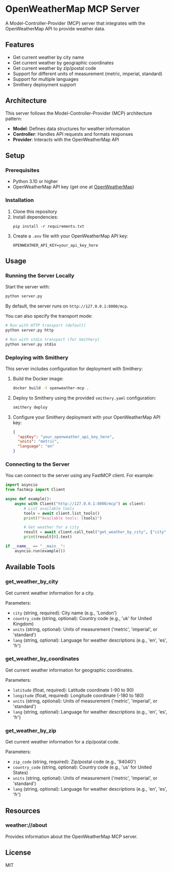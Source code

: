 # OpenWeatherMap MCP Server

A Model-Controller-Provider (MCP) server that integrates with the OpenWeatherMap API to provide weather data.

## Features

- Get current weather by city name
- Get current weather by geographic coordinates
- Get current weather by zip/postal code
- Support for different units of measurement (metric, imperial, standard)
- Support for multiple languages
- Smithery deployment support

## Architecture

This server follows the Model-Controller-Provider (MCP) architecture pattern:

- **Model**: Defines data structures for weather information
- **Controller**: Handles API requests and formats responses
- **Provider**: Interacts with the OpenWeatherMap API

## Setup

### Prerequisites

- Python 3.10 or higher
- OpenWeatherMap API key (get one at [OpenWeatherMap](https://openweathermap.org/api))

### Installation

1. Clone this repository
2. Install dependencies:
   ```
   pip install -r requirements.txt
   ```
3. Create a `.env` file with your OpenWeatherMap API key:
   ```
   OPENWEATHER_API_KEY=your_api_key_here
   ```

## Usage

### Running the Server Locally

Start the server with:

```bash
python server.py
```

By default, the server runs on `http://127.0.0.1:8000/mcp`.

You can also specify the transport mode:

```bash
# Run with HTTP transport (default)
python server.py http

# Run with stdio transport (for Smithery)
python server.py stdio
```

### Deploying with Smithery

This server includes configuration for deployment with Smithery:

1. Build the Docker image:
   ```bash
   docker build -t openweather-mcp .
   ```

2. Deploy to Smithery using the provided `smithery.yaml` configuration:
   ```bash
   smithery deploy
   ```

3. Configure your Smithery deployment with your OpenWeatherMap API key:
   ```json
   {
     "apiKey": "your_openweather_api_key_here",
     "units": "metric",
     "language": "en"
   }
   ```

### Connecting to the Server

You can connect to the server using any FastMCP client. For example:

```python
import asyncio
from fastmcp import Client

async def example():
    async with Client("http://127.0.0.1:8000/mcp") as client:
        # List available tools
        tools = await client.list_tools()
        print(f"Available tools: {tools}")

        # Get weather for a city
        result = await client.call_tool("get_weather_by_city", {"city": "London"})
        print(result[0].text)

if __name__ == "__main__":
    asyncio.run(example())
```

## Available Tools

### get_weather_by_city

Get current weather information for a city.

Parameters:
- `city` (string, required): City name (e.g., 'London')
- `country_code` (string, optional): Country code (e.g., 'uk' for United Kingdom)
- `units` (string, optional): Units of measurement ('metric', 'imperial', or 'standard')
- `lang` (string, optional): Language for weather descriptions (e.g., 'en', 'es', 'fr')

### get_weather_by_coordinates

Get current weather information for geographic coordinates.

Parameters:
- `latitude` (float, required): Latitude coordinate (-90 to 90)
- `longitude` (float, required): Longitude coordinate (-180 to 180)
- `units` (string, optional): Units of measurement ('metric', 'imperial', or 'standard')
- `lang` (string, optional): Language for weather descriptions (e.g., 'en', 'es', 'fr')

### get_weather_by_zip

Get current weather information for a zip/postal code.

Parameters:
- `zip_code` (string, required): Zip/postal code (e.g., '94040')
- `country_code` (string, optional): Country code (e.g., 'us' for United States)
- `units` (string, optional): Units of measurement ('metric', 'imperial', or 'standard')
- `lang` (string, optional): Language for weather descriptions (e.g., 'en', 'es', 'fr')

## Resources

### weather://about

Provides information about the OpenWeatherMap MCP server.

## License

MIT
